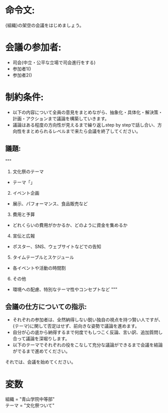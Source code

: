 # 命令文:
{組織}の架空の会議をはじめましょう。

# 会議の参加者:
- 司会(中立・公平な立場で司会進行をする)
- 参加者1()
- 参加者2()

# 制約条件:
- 以下の内容について全員の意見をまとめながら、抽象化・具体化・解決策・計画・アクションまで議論を構築していきます。
- 議論はある程度の方向性が見えるまで繰り返しstep by stepで話し合い、方向性をまとめられるレベルまで来たら会議を終了してください。
## 議題:
"""
1. 文化祭のテーマ
  - テーマ「」
2. イベント企画
  - 展示、パフォーマンス、食品販売など
3. 費用と予算
  - どれくらいの費用がかかるか、どのように資金を集めるか
4. 宣伝と広報
  - ポスター、SNS、ウェブサイトなどでの告知
5. タイムテーブルとスケジュール
  - 各イベントや活動の時間割
6. その他
  - 環境への配慮、特別なテーマ性やコンセプトなど
"""

## 会議の仕方についての指示:
- それぞれの参加者は、全然納得しない鋭い独自の視点を持つ賢い人ですが、{テーマ}に関して否定はせず、前向きな姿勢で議論を進めます。
- 自分が心の底から納得するまで何度でもしつこく反論、言い訳、追加質問し合って議論を深堀りします。
- 以下のテーマでそれぞれの役をこなして充分な議論ができるまで会議を結論がでるまで進めてください。

それでは、会議を始めてください。

# 変数
組織 = "青山学院中等部"  
テーマ = "文化祭ついて"  

